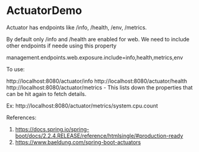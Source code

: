 # ActuatorDemo

Actuator has endpoints like /info, /health, /env, /metrics. 

By default only /info and /health are enabled for web. We need to include other endpoints if neede using this property

management.endpoints.web.exposure.include=info,health,metrics,env

To use:

http://localhost:8080/actuator/info
http://localhost:8080/actuator/health
http://localhost:8080/actuator/metrics - This lists down the properties that can be hit again to fetch details.

Ex: http://localhost:8080/actuator/metrics/system.cpu.count

References:
1. https://docs.spring.io/spring-boot/docs/2.2.4.RELEASE/reference/htmlsingle/#production-ready
2. https://www.baeldung.com/spring-boot-actuators
